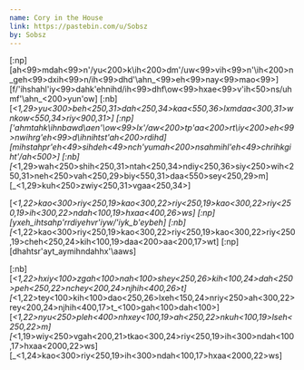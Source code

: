 ```yaml
---
name: Cory in the House
link: https://pastebin.com/u/Sobsz
by: Sobsz
---
```

[:np][ah<99>mdah<99>n'/yu<200>k\ih<200>dm'/uw<99>vih<99>n'\ih<200>n_geh<99>dxih<99>n/ih<99>dhd'\ahn_<99>eh<99>nay<99>mao<99>]
[f/'ihshahl'iy<99>dahk'ehnihd/ih<99>dhf\ow<99>hxae<99>v'ih<50>ns/uhmf'\ahn_<200>yun'ow]
[:nb][_<1,29>yu<300>beh<250,31>dah<250,34>kaa<550,36>lxmdaa<300,31>wnkow<550,34>riy<900,31>]
[:np]['ahmtahk\ihnbawd\aen'\ow<99>lx'/aw<200>tp'aa<200>rt\iy<200>eh<99>nwihrg'eh<99>d\ihnihtst'ah<200>rdihd]
[mihstahpr'eh<49>sihdeh<49>nch'yumah<200>nsahmihl'eh<49>chrihkgiht'/ah<500>]
[:nb][_<1,29>wah<250>shih<250,31>ntah<250,34>ndiy<250,36>siy<250>wih<250,31>neh<250>vah<250,29>biy<550,31>daa<550>sey<250,29>m]
[_<1,29>kuh<250>zwiy<250,31>vgaa<250,34>]

[_<1,22>kao<300>riy<250,19>kao<300,22>riy<250,19>kao<300,22>riy<250,19>ih<300,22>ndah<100,19>hxaa<400,26>ws]
[:np][yxeh_ihtsahp'rrdiyehvr'iyw/'iyk_b'eybeh]
[:nb][_<1,22>kao<300>riy<250,19>kao<300,22>riy<250,19>kao<300,22>riy<250,19>cheh<250,24>kih<100,19>daa<200>aa<200,17>wt]
[:np][dhahtsr\'ayt_aymihndahhx'\aaws]

[:nb][_<1,22>hxiy<100>zgah<100>nah<100>shey<250,26>kih<100,24>dah<250>peh<250,22>nchey<200,24>njhih<400,26>t]
[_<1,22>tey<100>kih<100>dao<250,26>lxeh<150,24>nriy<250>ah<300,22>rey<200,24>njhih<400,17>t_<100>gah<100>dah<100>]
[_<1,22>nyu<250>pleh<400>nhxey<100,19>ah<250,22>nkuh<100,19>lseh<250,22>m]
[_<1,19>wiy<250>vgah<200,21>tkao<300,24>riy<250,19>ih<300>ndah<100,17>hxaa<2000,22>ws]
[_<1,24>kao<300>riy<250,19>ih<300>ndah<100,17>hxaa<2000,22>ws]

